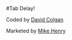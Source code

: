 #Tab Delay!

Coded by [David Colgan](http://davidscolgan.com)

Marketed by [Mike Henry](http://mikeshenry.com)
